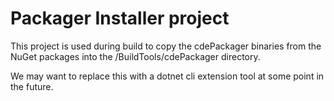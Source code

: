 ﻿# Packager Installer project

This project is used during build to copy the cdePackager binaries from the NuGet packages into the /BuildTools/cdePackager directory.

We may want to replace this with a dotnet cli extension tool at some point in the future.

<!--
 SPDX-FileCopyrightText: 2020 Connectivity-Labs LLC
 SPDX-License-Identifier: CC0-1.0
-->
